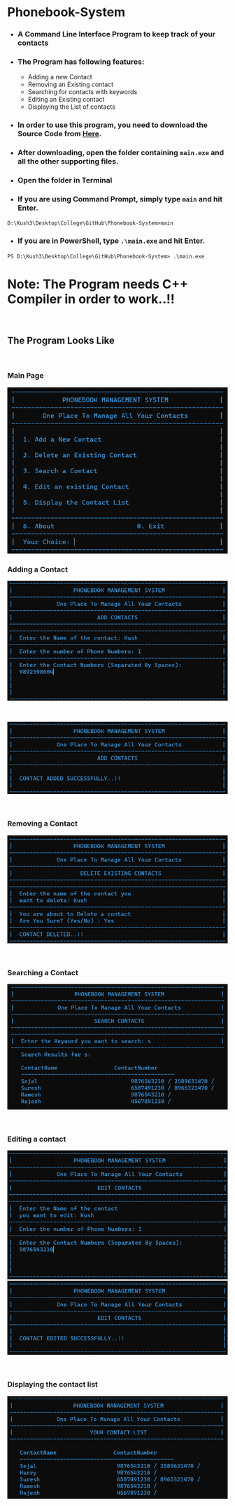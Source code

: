 # Phonebook-System

- ### A Command Line Interface Program to keep track of your contacts
- ### The Program has following features:
    - Adding a new Contact
    - Removing an Existing contact
    - Searching for contacts with keywords
    - Editing an Existing contact
    - Displaying the List of contacts

- ### In order to use this program, you need to download the Source Code from [Here](https://github.com/Kushhhh-sh/Phonebook-System/releases).
- ### After downloading, open the folder containing `main.exe` and all the other supporting files.
- ### Open the folder in Terminal
- ### If you are using Command Prompt, simply type `main` and hit Enter.
```
D:\Kush3\Desktop\College\GitHub\Phonebook-System>main
```
- ### If you are in PowerShell, type `.\main.exe` and hit Enter.
```
PS D:\Kush3\Desktop\College\GitHub\Phonebook-System> .\main.exe
``` 
# Note: The Program needs C++ Compiler in order to work..!!
 
<br>
 
## The Program Looks Like 
<br>

### Main Page
![main-page](src/img/main.png)
<br>

### Adding a Contact

![insert1](src/img/insert1.png)

<br>

![insert1](src/img/insert2.png)

<br>

### Removing a Contact

![remove](src/img/delete.png)

<br>

### Searching a Contact
![search](src/img/search.png)

<br>

### Editing a contact
![edit](src/img/edit1.png)
![edit2](src/img/edit2.png)

<br>

### Displaying the contact list
![display](src/img/display.png)
